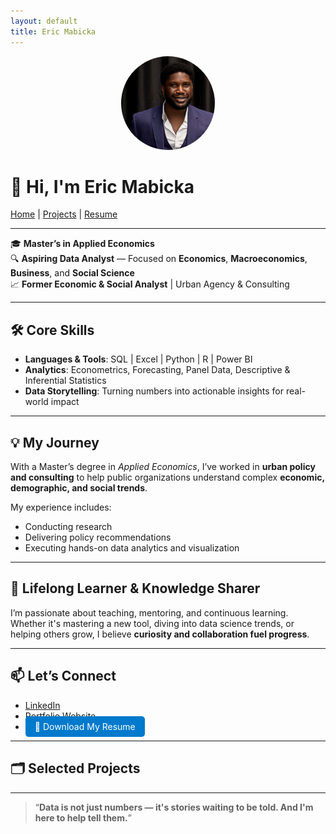 ```yaml
---
layout: default
title: Eric Mabicka
---
```


<p align="center">
  <img src="Profile.jpg" alt="Eric Mabicka" style="width:150px; border-radius:50%;" />
</p>

# 👋 Hi, I'm Eric Mabicka

[Home](https://ericmabicka.github.io) | [Projects](#projects) | [Resume](EricMabicka_Resume.pdf)

---

🎓 **Master’s in Applied Economics**  
🔍 **Aspiring Data Analyst** — Focused on **Economics**, **Macroeconomics**, **Business**, and **Social Science**  
📈 **Former Economic & Social Analyst** | Urban Agency & Consulting

---

## 🛠️ Core Skills

- **Languages & Tools**: SQL | Excel | Python | R | Power BI  
- **Analytics**: Econometrics, Forecasting, Panel Data, Descriptive & Inferential Statistics  
- **Data Storytelling**: Turning numbers into actionable insights for real-world impact  

---

## 💡 My Journey

With a Master’s degree in *Applied Economics*, I’ve worked in **urban policy and consulting** to help public organizations understand complex **economic, demographic, and social trends**.

My experience includes:  
- Conducting research  
- Delivering policy recommendations  
- Executing hands-on data analytics and visualization

---

## 🌱 Lifelong Learner & Knowledge Sharer

I’m passionate about teaching, mentoring, and continuous learning.  
Whether it's mastering a new tool, diving into data science trends, or helping others grow, I believe **curiosity and collaboration fuel progress**.

---

## 📫 Let’s Connect

- [LinkedIn](https://www.linkedin.com/in/ericmabicka/)  
- [Portfolio Website](https://ericmabicka.github.io)  
- <a href="EricMabicka_Resume.pdf" target="_blank" style="background:#007acc;color:white;padding:8px 15px;border-radius:5px;text-decoration:none;">📄 Download My Resume</a>

---

## 🗂️ Selected Projects

<!-- Add your projects here -->

---

> “**Data is not just numbers — it's stories waiting to be told. And I'm here to help tell them.**”

